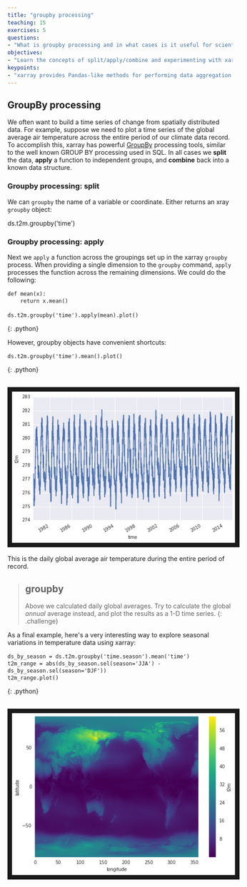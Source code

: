 ```yaml
---
title: "groupby processing"
teaching: 15
exercises: 5
questions:
- "What is groupby processing and in what cases is it useful for scientific analysis of multidimensional arrays?"
objectives:
- "Learn the concepts of split/apply/combine and experimenting with xarray groupby processing"
keypoints:
- "xarray provides Pandas-like methods for performing data aggregation over defined groupings in the data"
---
```


## GroupBy processing
We often want to build a time series of change from spatially distributed data. For example, suppose we need to plot a time series of the global average air temperature across the entire period of our climate data record. To accomplish this, xarray has powerful [GroupBy](http://xray.readthedocs.org/en/stable/groupby.html) processing tools, similar to the well known GROUP BY processing used in SQL. In all cases we **split** the data, **apply** a function to independent groups, and **combine** back into a known data structure.

### Groupby processing: split

We can `groupby` the name of a variable or coordinate. Either returns an xray `groupby` object:

ds.t2m.groupby('time')

### Groupby processing: apply
Next we `apply` a function across the groupings set up in the xarray `groupby` process. When providing a single dimension to the `groupby` command, `apply` processes the function across the remaining dimensions. We could do the following:

~~~
def mean(x):
    return x.mean()

ds.t2m.groupby('time').apply(mean).plot()
~~~
{: .python}

However, groupby objects have convenient shortcuts: 

~~~
ds.t2m.groupby('time').mean().plot()
~~~
{: .python}

<br>
<img src="../fig/globalDailyMeanAirTemp.png" width = "500" border = "10">
<br>

This is the daily global average air temperature during the entire period of record.

> ## groupby 
> Above we calculated daily global averages. Try to calculate the global
_annual_ average instead, and plot the results as a 1-D time series.
{: .challenge}

As a final example, here's a very interesting way to explore seasonal variations in temperature data using xarray:

~~~
ds_by_season = ds.t2m.groupby('time.season').mean('time')
t2m_range = abs(ds_by_season.sel(season='JJA') - ds_by_season.sel(season='DJF'))
t2m_range.plot()
~~~
{: .python}

<br>
<img src="../fig/seasonal.png" width = "500" border = "10">
<br>